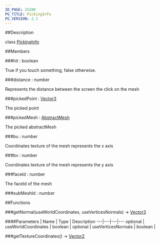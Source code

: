 ```yaml
---
ID_PAGE: 25200
PG_TITLE: PickingInfo
PG_VERSION: 2.1
---
```

##Description

class [PickingInfo](/classes/2.2-alpha/PickingInfo)



##Members

###hit : boolean

True if you touch something, false otherwise.

###distance : number

Represents the distance between the screen the click on the mesh

###pickedPoint : [Vector3](/classes/2.2-alpha/Vector3)

The picked point

###pickedMesh : [AbstractMesh](/classes/2.2-alpha/AbstractMesh)

The picked abstractMesh

###bu : number

Coordinates texture of the mesh represents the x axis

###bv : number

Coordinates texture of the mesh represents the y axis

###faceId : number

The faceId of the mesh

###subMeshId : number



##Functions

###getNormal(useWorldCoordinates, useVerticesNormals) &rarr; [Vector3](/classes/2.2-alpha/Vector3)



####Parameters
 | Name | Type | Description
---|---|---|---
optional | useWorldCoordinates | boolean | 
optional | useVerticesNormals | boolean | 

###getTextureCoordinates() &rarr; [Vector2](/classes/2.2-alpha/Vector2)


